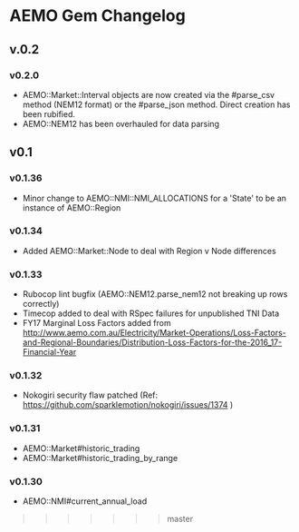 # AEMO Gem Changelog

## v.0.2


### v0.2.0

* AEMO::Market::Interval objects are now created via the #parse_csv method (NEM12 format) or the #parse_json method. Direct creation has been rubified.
* AEMO::NEM12 has been overhauled for data parsing

## v0.1

### v0.1.36

* Minor change to AEMO::NMI::NMI_ALLOCATIONS for a 'State' to be an instance of AEMO::Region

### v0.1.34

* Added AEMO::Market::Node to deal with Region v Node differences

### v0.1.33

* Rubocop lint bugfix (AEMO::NEM12.parse_nem12 not breaking up rows correctly)
* Timecop added to deal with RSpec failures for unpublished TNI Data
* FY17 Marginal Loss Factors added from http://www.aemo.com.au/Electricity/Market-Operations/Loss-Factors-and-Regional-Boundaries/Distribution-Loss-Factors-for-the-2016_17-Financial-Year

### v0.1.32

* Nokogiri security flaw patched (Ref: https://github.com/sparklemotion/nokogiri/issues/1374 )

### v0.1.31

* AEMO::Market#historic_trading
* AEMO::Market#historic_trading_by_range

### v0.1.30

* AEMO::NMI#current_annual_load
>>>>>>> master
